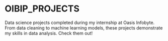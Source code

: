 # OIBIP_PROJECTS
Data science projects completed during my internship at Oasis Infobyte. From data cleaning to machine learning models, these projects demonstrate my skills in data analysis. Check them out!
